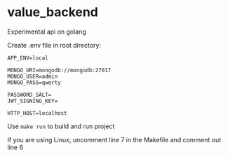 # value_backend
Experimental api on golang

Create .env file in root directory:
```dotenv
APP_ENV=local

MONGO_URI=mongodb://mongodb:27017
MONGO_USER=admin
MONGO_PASS=qwerty

PASSWORD_SALT=
JWT_SIGNING_KEY=

HTTP_HOST=localhost
```

Use `make run` to build and run project


If you are using Linux, uncomment line 7 in the Makefile and comment out line 6